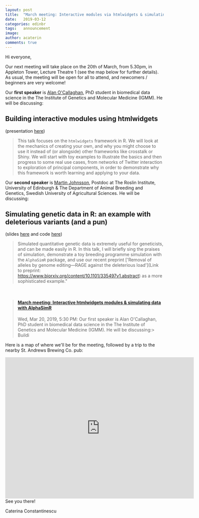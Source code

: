 ```yaml
---
layout: post
title:  "March meeting: Interactive modules via htmlwidgets & simulating data with AlphaSimR"
date:   2019-03-12
categories: edinbr
tags:   announcement
image:
author: acaterin
comments: true
---
```




Hi everyone,
<br/>

Our next meeting will take place on the 20th of March, from 5.30pm, in Appleton Tower, Lecture Theatre 1 (see the map below for further details). As usual, the meeting will be open for all to attend, and newcomers / beginners are very welcome!


Our **first speaker** is [Alan O'Callaghan](https://www.linkedin.com/in/alan-o-callaghan-b95864108/), PhD student in biomedical data science in the The Institute of Genetics and Molecular Medicine (IGMM). He will be discussing:

## Building interactive modules using htmlwidgets
(presentation [here](https://htmlpreview.github.io/?https://github.com/EdinbR/edinbr-talks/blob/master/2019-03-20/alan_ocallaghan_building_interactive_modules_using_htmlwidgets.html?raw=true))

>This talk focuses on the `htmlwidgets` framework in R. We will look at the mechanics of creating your own, and why you might choose to use it instead of (or alongside) other frameworks like crosstalk or Shiny. We will start with toy examples to illustrate the basics and then progress to some real use cases, from networks of Twitter interaction to exploration of principal components, in order to demonstrate why this framework is worth learning and applying to your data.




Our **second speaker** is [Martin Johnsson](https://onunicornsandgenes.blog), Postdoc at The Roslin Institute, University of Edinburgh & The Department of Animal Breeding and Genetics, Swedish University of Agricultural Sciences. He will be discussing:

## Simulating genetic data in R: an example with deleterious variants (and a pun)
(slides [here](https://github.com/EdinbR/edinbr-talks/raw/master/2019-03-20/johnsson_edinbr.pptx) and code [here](https://github.com/EdinbR/edinbr-talks/blob/master/2019-03-20/alphasimr_demo.R))

>Simulated quantitative genetic data is extremely useful for geneticists, and can be made easily in R. In this talk, I will briefly sing the praises of simulation, demonstrate a toy breeding programme simulation with the `AlphaSimR` package, and use our recent preprint ['Removal of alleles by genome editing—RAGE against the deleterious load'](Link to preprint: https://www.biorxiv.org/content/10.1101/335497v1.abstract) as a more sophisticated example."






<br/>

<blockquote class="embedly-card"><h4><a href="https://www.meetup.com/EdinbR/events/259701675/">March meeting: Interactive htmlwidgets modules & simulating data with AlphaSimR</a></h4><p>Wed, Mar 20, 2019, 5:30 PM: Our first speaker is Alan O'Callaghan, PhD student in biomedical data science in the The Institute of Genetics and Molecular Medicine (IGMM). He will be discussing:> Buildi</p></blockquote>
<script async src="//cdn.embedly.com/widgets/platform.js" charset="UTF-8"></script>



Here is a map of where we'll be for the meeting, followed by a trip to the nearby St. Andrews Brewing Co. pub:

<iframe src="https://www.google.com/maps/embed?pb=!1m18!1m12!1m3!1d2234.2880000891505!2d-3.189197783961754!3d55.94438008466733!2m3!1f0!2f0!3f0!3m2!1i1024!2i768!4f13.1!3m3!1m2!1s0x4887c783851c5b41%3A0x3d222164a50901a6!2sAppleton+Tower%2C+11+Crichton+St%2C+Edinburgh+EH8+9LE!5e0!3m2!1sen!2suk!4v1550009756304" width="600" height="450" frameborder="0" style="border:0" allowfullscreen></iframe>

<br/>
See you there!

Caterina Constantinescu
